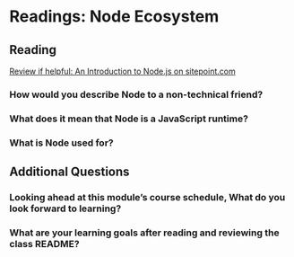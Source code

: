 # Readings: Node Ecosystem  


## Reading  
[Review if helpful: An Introduction to Node.js on sitepoint.com](https://www.sitepoint.com/an-introduction-to-node-js/)  

### How would you describe Node to a non-technical friend?  


### What does it mean that Node is a JavaScript runtime?  
  
  
  
### What is Node used for?  
  
  
## Additional Questions  
### Looking ahead at this module’s course schedule, What do you look forward to learning?  
  
  
### What are your learning goals after reading and reviewing the class README?  
 
 

